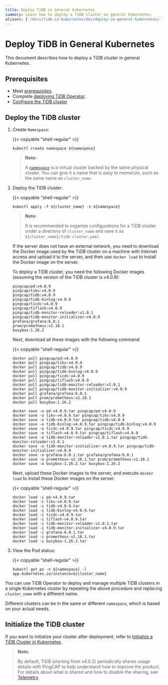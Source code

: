 ```yaml
---
title: Deploy TiDB in General Kubernetes
summary: Learn how to deploy a TiDB cluster on general Kubernetes.
aliases: ['/docs/tidb-in-kubernetes/dev/deploy-on-general-kubernetes/']
---
```


# Deploy TiDB in General Kubernetes

This document describes how to deploy a TiDB cluster in general Kubernetes.

## Prerequisites

- Meet [prerequisites](prerequisites.md).
- Complete [deploying TiDB Operator](deploy-tidb-operator.md).
- [Configure the TiDB cluster](configure-a-tidb-cluster.md)

## Deploy the TiDB cluster

1. Create `Namespace`:

    {{< copyable "shell-regular" >}}

    ``` shell
    kubectl create namespace ${namespace}
    ```

    > **Note:**
    >
    > A [`namespace`](https://kubernetes.io/docs/concepts/overview/working-with-objects/namespaces/) is a virtual cluster backed by the same physical cluster. You can give it a name that is easy to memorize, such as the same name as `cluster_name`.

2. Deploy the TiDB cluster:

    {{< copyable "shell-regular" >}}

    ``` shell
    kubectl apply -f ${cluster_name} -n ${namespace}
    ```

    > **Note:**
    >
    > It is recommended to organize configurations for a TiDB cluster under a directory of `cluster_name` and save it as `${cluster_name}/tidb-cluster.yaml`.

    If the server does not have an external network, you need to download the Docker image used by the TiDB cluster on a machine with Internet access and upload it to the server, and then use `docker load` to install the Docker image on the server.

    To deploy a TiDB cluster, you need the following Docker images (assuming the version of the TiDB cluster is v4.0.9):

    ```shell
    pingcap/pd:v4.0.9
    pingcap/tikv:v4.0.9
    pingcap/tidb:v4.0.9
    pingcap/tidb-binlog:v4.0.9
    pingcap/ticdc:v4.0.9
    pingcap/tiflash:v4.0.9
    pingcap/tidb-monitor-reloader:v1.0.1
    pingcap/tidb-monitor-initializer:v4.0.9
    grafana/grafana:6.0.1
    prom/prometheus:v2.18.1
    busybox:1.26.2
    ```

    Next, download all these images with the following command:

    {{< copyable "shell-regular" >}}

    ```shell
    docker pull pingcap/pd:v4.0.9
    docker pull pingcap/tikv:v4.0.9
    docker pull pingcap/tidb:v4.0.9
    docker pull pingcap/tidb-binlog:v4.0.9
    docker pull pingcap/ticdc:v4.0.9
    docker pull pingcap/tiflash:v4.0.9
    docker pull pingcap/tidb-monitor-reloader:v1.0.1
    docker pull pingcap/tidb-monitor-initializer:v4.0.9
    docker pull grafana/grafana:6.0.1
    docker pull prom/prometheus:v2.18.1
    docker pull busybox:1.26.2

    docker save -o pd-v4.0.9.tar pingcap/pd:v4.0.9
    docker save -o tikv-v4.0.9.tar pingcap/tikv:v4.0.9
    docker save -o tidb-v4.0.9.tar pingcap/tidb:v4.0.9
    docker save -o tidb-binlog-v4.0.9.tar pingcap/tidb-binlog:v4.0.9
    docker save -o ticdc-v4.0.9.tar pingcap/ticdc:v4.0.9
    docker save -o tiflash-v4.0.9.tar pingcap/tiflash:v4.0.9
    docker save -o tidb-monitor-reloader-v1.0.1.tar pingcap/tidb-monitor-reloader:v1.0.1
    docker save -o tidb-monitor-initializer-v4.0.9.tar pingcap/tidb-monitor-initializer:v4.0.9
    docker save -o grafana-6.0.1.tar grafana/grafana:6.0.1
    docker save -o prometheus-v2.18.1.tar prom/prometheus:v2.18.1
    docker save -o busybox-1.26.2.tar busybox:1.26.2
    ```

    Next, upload these Docker images to the server, and execute `docker load` to install these Docker images on the server:

    {{< copyable "shell-regular" >}}

    ```shell
    docker load -i pd-v4.0.9.tar
    docker load -i tikv-v4.0.9.tar
    docker load -i tidb-v4.0.9.tar
    docker load -i tidb-binlog-v4.0.9.tar
    docker load -i ticdc-v4.0.9.tar
    docker load -i tiflash-v4.0.9.tar
    docker load -i tidb-monitor-reloader-v1.0.1.tar
    docker load -i tidb-monitor-initializer-v4.0.9.tar
    docker load -i grafana-6.0.1.tar
    docker load -i prometheus-v2.18.1.tar
    docker load -i busybox-1.26.2.tar
    ```

3. View the Pod status:

    {{< copyable "shell-regular" >}}

    ``` shell
    kubectl get po -n ${namespace} -l app.kubernetes.io/instance=${cluster_name}
    ```

You can use TiDB Operator to deploy and manage multiple TiDB clusters in a single Kubernetes cluster by repeating the above procedure and replacing `cluster_name` with a different name.

Different clusters can be in the same or different `namespace`, which is based on your actual needs.

## Initialize the TiDB cluster

If you want to initialize your cluster after deployment, refer to [Initialize a TiDB Cluster in Kubernetes](initialize-a-cluster.md).

> **Note:**
>
> By default, TiDB (starting from v4.0.2) periodically shares usage details with PingCAP to help understand how to improve the product. For details about what is shared and how to disable the sharing, see [Telemetry](https://docs.pingcap.com/tidb/stable/telemetry).
